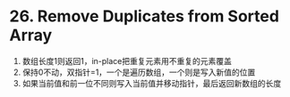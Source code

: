# 26. Remove Duplicates from Sorted Array

1. 数组长度1则返回1，in-place把重复元素用不重复的元素覆盖
2. 保持0不动，双指针=1，一个是遍历数组，一个则是写入新值的位置
3. 如果当前值和前一位不同则写入当前值并移动指针，最后返回新数组的长度